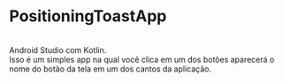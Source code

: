 # PositioningToastApp
<BR>Android Studio com Kotlin.
<BR>Isso é um simples app na qual você clica em um dos botões aparecerá o nome do botão da tela em um dos cantos da aplicação.
